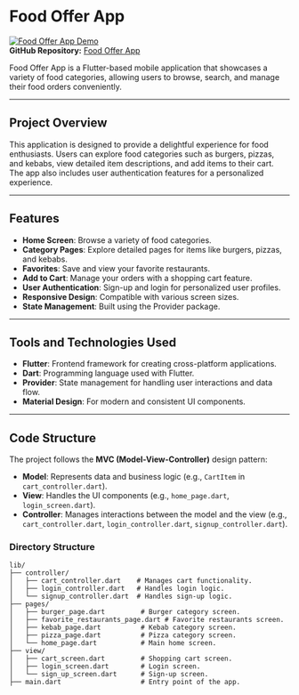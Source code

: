 # Food Offer App

[![Food Offer App Demo](https://img.shields.io/badge/Demo-Video-blue)](https://example.com/demo)  
**GitHub Repository:** [Food Offer App](https://github.com/SanaMehdi/my_flutter_app1/)

Food Offer App is a Flutter-based mobile application that showcases a variety of food categories, allowing users to browse, search, and manage their food orders conveniently.

---

## **Project Overview**
This application is designed to provide a delightful experience for food enthusiasts. Users can explore food categories such as burgers, pizzas, and kebabs, view detailed item descriptions, and add items to their cart. The app also includes user authentication features for a personalized experience.

---

## **Features**
- **Home Screen**: Browse a variety of food categories.
- **Category Pages**: Explore detailed pages for items like burgers, pizzas, and kebabs.
- **Favorites**: Save and view your favorite restaurants.
- **Add to Cart**: Manage your orders with a shopping cart feature.
- **User Authentication**: Sign-up and login for personalized user profiles.
- **Responsive Design**: Compatible with various screen sizes.
- **State Management**: Built using the Provider package.

---

## **Tools and Technologies Used**
- **Flutter**: Frontend framework for creating cross-platform applications.
- **Dart**: Programming language used with Flutter.
- **Provider**: State management for handling user interactions and data flow.
- **Material Design**: For modern and consistent UI components.

---

## **Code Structure**
The project follows the **MVC (Model-View-Controller)** design pattern:

- **Model**: Represents data and business logic (e.g., `CartItem` in `cart_controller.dart`).
- **View**: Handles the UI components (e.g., `home_page.dart`, `login_screen.dart`).
- **Controller**: Manages interactions between the model and the view (e.g., `cart_controller.dart`, `login_controller.dart`, `signup_controller.dart`).

### **Directory Structure**
```plaintext
lib/
├── controller/
│   ├── cart_controller.dart    # Manages cart functionality.
│   ├── login_controller.dart   # Handles login logic.
│   └── signup_controller.dart  # Handles sign-up logic.
├── pages/
│   ├── burger_page.dart         # Burger category screen.
│   ├── favorite_restaurants_page.dart # Favorite restaurants screen.
│   ├── kebab_page.dart          # Kebab category screen.
│   ├── pizza_page.dart          # Pizza category screen.
│   └── home_page.dart           # Main home screen.
├── view/
│   ├── cart_screen.dart         # Shopping cart screen.
│   ├── login_screen.dart        # Login screen.
│   └── sign_up_screen.dart      # Sign-up screen.
├── main.dart                    # Entry point of the app.
